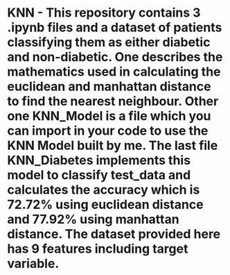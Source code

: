 # KNN - This repository contains 3 .ipynb files and a dataset of patients classifying them as either diabetic and non-diabetic. One describes the mathematics used in calculating the euclidean and manhattan distance to find the nearest neighbour. Other one KNN_Model is a file which you can import in your code to use the KNN Model built by me. The last file KNN_Diabetes implements this model to classify test_data and calculates the accuracy which is 72.72% using euclidean distance and 77.92% using manhattan distance. The dataset provided here has 9 features including target variable.  
